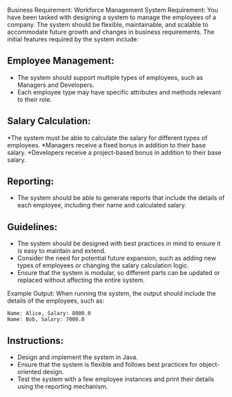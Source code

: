 Business Requirement: Workforce Management System
Requirement:
You have been tasked with designing a system to manage the employees of a company. The system should be flexible, maintainable, and scalable to accommodate future growth and changes in business requirements. The initial features required by the system include:

## Employee Management:

* The system should support multiple types of employees, such as Managers and Developers.
* Each employee type may have specific attributes and methods relevant to their role.

## Salary Calculation:

*The system must be able to calculate the salary for different types of employees.
*Managers receive a fixed bonus in addition to their base salary.
*Developers receive a project-based bonus in addition to their base salary.

## Reporting:

* The system should be able to generate reports that include the details of each employee, including their name and calculated salary.

## Guidelines:
* The system should be designed with best practices in mind to ensure it is easy to maintain and extend.
* Consider the need for potential future expansion, such as adding new types of employees or changing the salary calculation logic.
* Ensure that the system is modular, so different parts can be updated or replaced without affecting the entire system.

Example Output:
When running the system, the output should include the details of the employees, such as:

```
Name: Alice, Salary: 8000.0
Name: Bob, Salary: 7000.0
```

## Instructions:
* Design and implement the system in Java.
* Ensure that the system is flexible and follows best practices for object-oriented design.
* Test the system with a few employee instances and print their details using the reporting mechanism.

